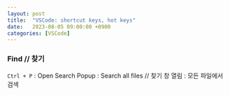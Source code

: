 ```yaml
---
layout: post
title:  "VSCode: shortcut keys, hot keys"
date:   2023-08-05 09:00:00 +0900
categories: [VSCode]
---
```


### Find // 찾기   
`Ctrl + P` : Open Search Popup : Search all files // 찾기 창 열림 : 모든 파일에서 검색   
   